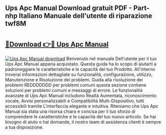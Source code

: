 ## Ups Apc Manual Download gratuit PDF - Part-nhp Italiano Manuale dell'utente di riparazione twf8M

# <h2><a href="http://dfbp1np.blite.top/?on=Ups+Apc+Manual">🔗Download 👉🔴 Ups Apc Manual</a></h2>

[![Ups Apc Manual download](https://i.imgur.com/lujVjoI.png)](http://dfbp1np.blite.top/?on=Ups+Apc+Manual)
Benvenuto nel manuale Dell'utente per il tuo Ups Apc Manual appena acquistato. Questa guida ha lo scopo di aiutarti a padroneggiare le caratteristiche e le capacità del tuo Prodotto. All'interno troverai informazioni dettagliate su funzionalità, configurazione, utilizzo, Manutenzione e Risoluzione dei problemi. Guida alla risoluzione dei problemi REDDDDDDD per problemi comuni questa sezione contiene soluzioni per problemi comuni e messaggi di errore. Le funzionalità avanzate di Ups Apc Manual includono Realtà Aumentata, riconoscimento vocale, Avvisi personalizzabili e Compatibilità Multi-Dispositivo, tutti accessibili tramite L'interfaccia elegante e intuitiva. Riteniamo che Ups Apc Manual sia stata una risorsa chiara e concisa per il tuo sforzo di comprendere le caratteristiche e le capacità del tuo nuovo articolo. Se hai bisogno di aiuto o hai domande, il nostro team di assistenza clienti è sempre a tua disposizione.
